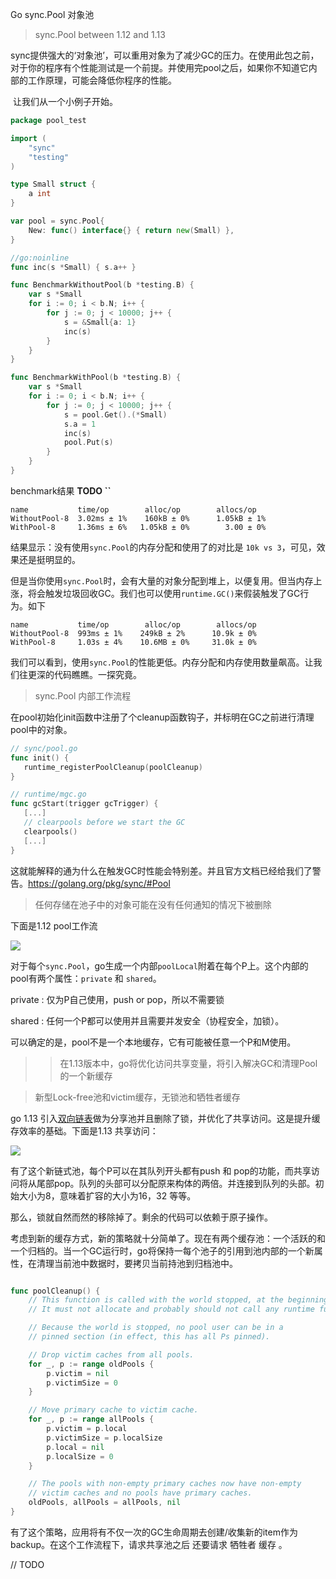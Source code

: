 Go sync.Pool 对象池

> sync.Pool between 1.12 and 1.13

​	sync提供强大的‘对象池’，可以重用对象为了减少GC的压力。在使用此包之前，对于你的程序有个性能测试是一个前提。并使用完pool之后，如果你不知道它内部的工作原理，可能会降低你程序的性能。

​	让我们从一个小例子开始。

```go
package pool_test

import (
	"sync"
	"testing"
)

type Small struct {
	a int
}

var pool = sync.Pool{
	New: func() interface{} { return new(Small) },
}

//go:noinline
func inc(s *Small) { s.a++ }

func BenchmarkWithoutPool(b *testing.B) {
	var s *Small
	for i := 0; i < b.N; i++ {
		for j := 0; j < 10000; j++ {
			s = &Small{a: 1}
			inc(s)
		}
	}
}

func BenchmarkWithPool(b *testing.B) {
	var s *Small
	for i := 0; i < b.N; i++ {
		for j := 0; j < 10000; j++ {
			s = pool.Get().(*Small)
			s.a = 1
			inc(s)
			pool.Put(s)
		}
	}
}

```

benchmark结果 **TODO ``**

```
name           time/op        alloc/op        allocs/op
WithoutPool-8  3.02ms ± 1%    160kB ± 0%      1.05kB ± 1%
WithPool-8     1.36ms ± 6%   1.05kB ± 0%        3.00 ± 0%
```

结果显示：没有使用`sync.Pool`的内存分配和使用了的对比是 `10k vs 3`，可见，效果还是挺明显的。

但是当你使用`sync.Pool`时，会有大量的对象分配到堆上，以便复用。但当内存上涨，将会触发垃圾回收GC。我们也可以使用`runtime.GC()`来假装触发了GC行为。如下

```
name           time/op        alloc/op        allocs/op
WithoutPool-8  993ms ± 1%    249kB ± 2%      10.9k ± 0%
WithPool-8     1.03s ± 4%    10.6MB ± 0%     31.0k ± 0%
```

我们可以看到，使用`sync.Pool`的性能更低。内存分配和内存使用数量飙高。让我们往更深的代码瞧瞧。一探究竟。

>sync.Pool 内部工作流程

在pool初始化init函数中注册了个cleanup函数钩子，并标明在GC之前进行清理pool中的对象。

```go
// sync/pool.go
func init() {
   runtime_registerPoolCleanup(poolCleanup)
}

// runtime/mgc.go
func gcStart(trigger gcTrigger) {
   [...]
   // clearpools before we start the GC
   clearpools()
   [...]
}
```

这就能解释的通为什么在触发GC时性能会特别差。并且官方文档已经给我们了警告。https://golang.org/pkg/sync/#Pool



> 任何存储在池子中的对象可能在没有任何通知的情况下被删除

下面是1.12 pool工作流

![](https://tva1.sinaimg.cn/large/007S8ZIlgy1gflul7rk6gj30u00w010b.jpg)

对于每个`sync.Pool`，go生成一个内部`poolLocal`附着在每个P上。这个内部的pool有两个属性：`private` 和 `shared`。

private : 仅为P自己使用，push or pop，所以不需要锁

shared : 任何一个P都可以使用并且需要并发安全（协程安全，加锁）。

可以确定的是，pool不是一个本地缓存，它有可能被任意一个P和M使用。

> >  在1.13版本中，go将优化访问共享变量，将引入解决GC和清理Pool的一个新缓存



> 新型Lock-free池和victim缓存，无锁池和牺牲者缓存

go 1.13 引入[双向链表](https://github.com/golang/go/commit/d5fd2dd6a17a816b7dfd99d4df70a85f1bf0de31#diff-491b0013c82345bf6cfa937bd78b690d)做为分享池并且删除了锁，并优化了共享访问。这是提升缓存效率的基础。下面是1.13 共享访问：

![](https://tva1.sinaimg.cn/large/007S8ZIlly1gfm3mvsy63j30om05ht91.jpg)

有了这个新链式池，每个P可以在其队列开头都有push 和 pop的功能，而共享访问将从尾部pop。队列的头部可以分配原来构体的两倍。并连接到队列的头部。初始大小为8，意味着扩容的大小为16，32 等等。

那么，锁就自然而然的移除掉了。剩余的代码可以依赖于原子操作。

考虑到新的缓存方式，新的策略就十分简单了。现在有两个缓存池：一个活跃的和一个归档的。当一个GC运行时，go将保持一每个池子的引用到池内部的一个新属性，在清理当前池中数据时，要拷贝当前持池到归档池中。

```go

func poolCleanup() {
	// This function is called with the world stopped, at the beginning of a garbage collection.
	// It must not allocate and probably should not call any runtime functions.

	// Because the world is stopped, no pool user can be in a
	// pinned section (in effect, this has all Ps pinned).

	// Drop victim caches from all pools.
	for _, p := range oldPools {
		p.victim = nil
		p.victimSize = 0
	}

	// Move primary cache to victim cache.
	for _, p := range allPools {
		p.victim = p.local
		p.victimSize = p.localSize
		p.local = nil
		p.localSize = 0
	}

	// The pools with non-empty primary caches now have non-empty
	// victim caches and no pools have primary caches.
	oldPools, allPools = allPools, nil
}
```

有了这个策略，应用将有不仅一次的GC生命周期去创建/收集新的item作为backup。在这个工作流程下，请求共享池之后 还要请求 牺牲者 缓存 。



// TODO 
